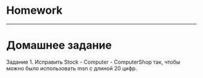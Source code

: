 # Homework


_______________________________________________________

# Домашнее задание

Задание 1.
Исправить Stock - Computer - ComputerShop так, чтобы можно было использовать
msn с длиной 20 цифр.



